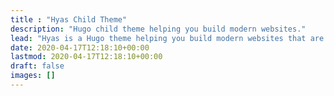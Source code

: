 ```yaml
---
title : "Hyas Child Theme"
description: "Hugo child theme helping you build modern websites."
lead: "Hyas is a Hugo theme helping you build modern websites that are secure, fast, and SEO-ready — by default."
date: 2020-04-17T12:18:10+00:00
lastmod: 2020-04-17T12:18:10+00:00
draft: false
images: []
---
```


